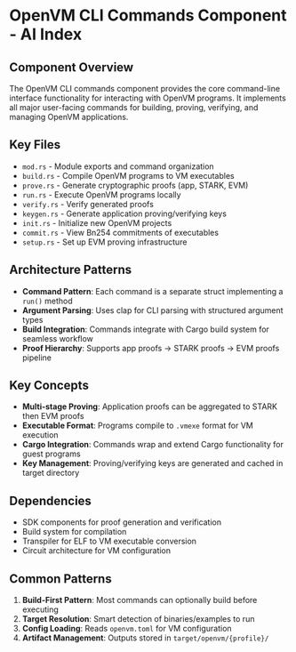 # OpenVM CLI Commands Component - AI Index

## Component Overview
The OpenVM CLI commands component provides the core command-line interface functionality for interacting with OpenVM programs. It implements all major user-facing commands for building, proving, verifying, and managing OpenVM applications.

## Key Files
- `mod.rs` - Module exports and command organization
- `build.rs` - Compile OpenVM programs to VM executables  
- `prove.rs` - Generate cryptographic proofs (app, STARK, EVM)
- `run.rs` - Execute OpenVM programs locally
- `verify.rs` - Verify generated proofs
- `keygen.rs` - Generate application proving/verifying keys
- `init.rs` - Initialize new OpenVM projects
- `commit.rs` - View Bn254 commitments of executables
- `setup.rs` - Set up EVM proving infrastructure

## Architecture Patterns
- **Command Pattern**: Each command is a separate struct implementing a `run()` method
- **Argument Parsing**: Uses clap for CLI parsing with structured argument types
- **Build Integration**: Commands integrate with Cargo build system for seamless workflow
- **Proof Hierarchy**: Supports app proofs → STARK proofs → EVM proofs pipeline

## Key Concepts
- **Multi-stage Proving**: Application proofs can be aggregated to STARK then EVM proofs
- **Executable Format**: Programs compile to `.vmexe` format for VM execution
- **Cargo Integration**: Commands wrap and extend Cargo functionality for guest programs
- **Key Management**: Proving/verifying keys are generated and cached in target directory

## Dependencies
- SDK components for proof generation and verification
- Build system for compilation
- Transpiler for ELF to VM executable conversion
- Circuit architecture for VM configuration

## Common Patterns
1. **Build-First Pattern**: Most commands can optionally build before executing
2. **Target Resolution**: Smart detection of binaries/examples to run
3. **Config Loading**: Reads `openvm.toml` for VM configuration  
4. **Artifact Management**: Outputs stored in `target/openvm/{profile}/`